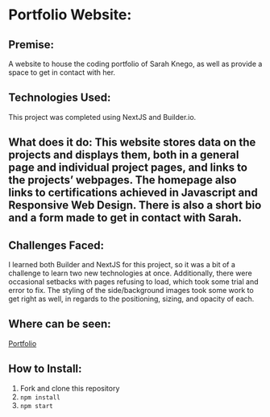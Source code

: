 # Portfolio Website:

## Premise: 
A website to house the coding portfolio of Sarah Knego, as well as provide a space to get in contact with her.

## Technologies Used: 
This project was completed using NextJS and Builder.io.


## What does it do: This website stores data on the projects and displays them, both in a general page and individual project pages, and links to the projects’ webpages. The homepage also links to certifications achieved in Javascript and Responsive Web Design. There is also a short bio and a form made to get in contact with Sarah.

## Challenges Faced: 
I learned both Builder and NextJS for this project, so it was a bit of a challenge to learn two new technologies at once. Additionally, there were occasional setbacks with pages refusing to load, which took some trial and error to fix. The styling of the side/background images took some work to get right as well, in regards to the positioning, sizing, and opacity of each.

## Where can be seen: 
[Portfolio](https://www.sarahknego.com/)

## How to Install:
1. Fork and clone this repository
2. `npm install`
3. `npm start` 
